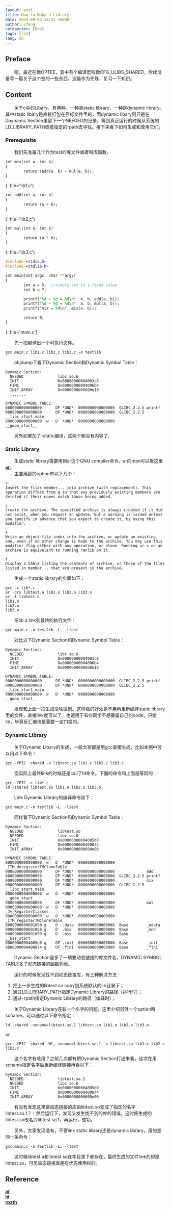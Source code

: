```yaml
---
layout: post
title: How to Make a Library
date: 2024-08-03 18:45 +0800
author: sfeng
categories: [Dev]
tags: [lib]
lang: zh
---
```

## Preface
&emsp;&emsp;嗯，最近在做OPTEE，其中有个编译宏叫做CFG_ULIBS_SHARED，后续准备写一篇关于这个宏的一些东西，这篇作为先导，复习一下知识。  

## Content
&emsp;&emsp;关于c中的Libary，有两种，一种是static library，一种是dynamic library。其中static libary是直接打包在目标文件里的，而dynamic libary则只是在Daynamic Section里留下一个NEEDED的记录，等到真正运行的时候从系统的LD_LIBRARY_PATH或者指定的rpath去寻找。接下来看下如何生成和使用它们。  

### Prerequisite
&emsp;&emsp;我们先准备几个作为test的库文件或者叫库函数。  

```sass
int mix(int a, int b)
{
        return (add(a, b) + mul(a, b));
}
```
{: file='lib1.c'}

```sass
int add(int a, int b)
{       
        return (a + b);
}
```
{: file='lib2.c'}

```sass
int mul(int a, int b)
{
        return (a * b);
}
```
{: file='lib3.c'}

```sass
#include <stdio.h>
#include <stdlib.h>

int main(int argc, char **argv)
{
        int a = 5;  //simply set to a fixed value
        int b = 7;

        printf("%d + %d = %d\n", a, b, add(a, b));
        printf("%d * %d = %d\n", a, b, mul(a, b));
        printf("mix = %d\n", mix(a, b));

        return 0;
}
```
{: file='main.c'}

&emsp;&emsp;先一把编译出一个可执行文件。  

```shell
gcc main.c lib1.c lib2.c lib3.c -o testlib
```

&emsp;&emsp;objdump下看下Dynamic Section和Dynamic Symbol Table：  

```
Dynamic Section:
  NEEDED               libc.so.6
  INIT                 0x00000000004003c8
  FINI                 0x00000000004006b4
  INIT_ARRAY           0x0000000000600e10
  .......
```

```
DYNAMIC SYMBOL TABLE:
0000000000000000      DF *UND*  0000000000000000  GLIBC_2.2.5 printf
0000000000000000      DF *UND*  0000000000000000  GLIBC_2.2.5 __libc_start_main
0000000000000000  w   D  *UND*  0000000000000000              __gmon_start__
```

&emsp;&emsp;另外如果加了-static编译，这两个都没有内容了。

### Static Library
&emsp;&emsp;生成static library需要用到ar这个GNU compiler命令。ar的man可以看这里[**ar**](https://linux.die.net/man/1/ar)。  
&emsp;&emsp;主要用到的option有以下几个：  

```
r
Insert the files member... into archive (with replacement). This operation differs from q in that any previously existing members are deleted if their names match those being added.

c
Create the archive. The specified archive is always created if it did not exist, when you request an update. But a warning is issued unless you specify in advance that you expect to create it, by using this modifier.

s
Write an object-file index into the archive, or update an existing one, even if no other change is made to the archive. You may use this modifier flag either with any operation, or alone. Running ar s on an archive is equivalent to running ranlib on it.

t
Display a table listing the contents of archive, or those of the files listed in member... that are present in the archive.
```

&emsp;&emsp;生成一个static library的步骤如下：  

```shell
gcc -c lib*.c
ar -crs libtest.a lib1.o lib2.o lib3.o
ar -t libtest.a
lib1.o
lib2.o
lib3.o
```

&emsp;&emsp;把lib.a link到最终的执行文件：  

```shell
gcc main.c -o testlib -L. -ltest
```
&emsp;&emsp;对比以下Dynamic Section和Dynamic Symbol Table：  

```
Dynamic Section:
  NEEDED               libc.so.6
  INIT                 0x00000000004003c8
  FINI                 0x00000000004006b4
  INIT_ARRAY           0x0000000000600e10
```

```
DYNAMIC SYMBOL TABLE:
0000000000000000      DF *UND*  0000000000000000  GLIBC_2.2.5 printf
0000000000000000      DF *UND*  0000000000000000  GLIBC_2.2.5 __libc_start_main
0000000000000000  w   D  *UND*  0000000000000000              __gmon_start__
```

&emsp;&emsp;发现和上面一把生成没啥区别。这样做的好处是不用再重新编译static library里的文件，直接link就可以了。也适用于有些同学不想暴露自己的code，只给lib，毕竟反汇编也是需要一定门槛的。

### Dynamic Library

&emsp;&emsp;关于Dynamic Libary的生成，一般大家都是用gcc直接生成，比如本例中可以用以下命令：  
```shell
gcc -fPIC -shared -o libtest.so lib1.c lib2.c lib3.c
```

&emsp;&emsp;但实际上最终link的时候还是call了ld命令。下面的命令和上面是等同的：   
```shell
gcc -fPIC -c lib*.c
ld -shared libtest.so lib1.o lib2.o lib3.o
```

&emsp;&emsp;Link Dynamic Library的编译命令如下：
```shell
gcc main.c -o testlib -L. -ltest
```

&emsp;&emsp;同样看下Dynamic Section和Dynamic Symbol Table：  

```
Dynamic Section:
  NEEDED               libtest.so
  NEEDED               libc.so.6
  INIT                 0x00000000004005d0
  FINI                 0x0000000000400874
  INIT_ARRAY           0x0000000000600e00
```

```
DYNAMIC SYMBOL TABLE:
0000000000000000  w   D  *UND*  0000000000000000              _ITM_deregisterTMCloneTable
0000000000000000      DF *UND*  0000000000000000              add
0000000000000000      DF *UND*  0000000000000000  GLIBC_2.2.5 printf
0000000000000000      DF *UND*  0000000000000000              mix
0000000000000000      DF *UND*  0000000000000000  GLIBC_2.2.5 __libc_start_main
0000000000000000  w   D  *UND*  0000000000000000              __gmon_start__
0000000000000000      DF *UND*  0000000000000000              mul
0000000000000000  w   D  *UND*  0000000000000000              _Jv_RegisterClasses
0000000000000000  w   D  *UND*  0000000000000000              _ITM_registerTMCloneTable
0000000000601050 g    D  .data  0000000000000000  Base        _edata
0000000000601058 g    D  .bss   0000000000000000  Base        _end
0000000000601050 g    D  .bss   0000000000000000  Base        __bss_start
00000000004005d0 g    DF .init  0000000000000000  Base        _init
0000000000400874 g    DF .fini  0000000000000000  Base        _fini
```

&emsp;&emsp;Dynamic Section里多了一项要动态链接的库文件名，DYNAMIC SYMBOL TABLE多了动态链接的函数列表。  

&emsp;&emsp;运行的时候发现找不到动态链接库，有三种解决方法：  
1. 把上一步生成的libtest.so copy到系统默认的lib目录下；  
2. 通过LD_LIBRARY_PATH指定Dynamic Library的路径（运行时）；  
3. 通过-rpath指定Dynamic Library的路径（编译时）；  

&emsp;&emsp;关于Dynamic Library还有一个名字的问题，这里介绍另外一个option叫soname，可以通过以下命令指定：  
```shell
ld -shared -soname=libtest.so.1 libtest.so lib1.o lib2.o lib3.o
```  
or
```shell
gcc -fPIC -shared -Wl,-soname=libtest.so.1 -o libtest.so lib1.c lib2.c lib3.c
```  

&emsp;&emsp;这个名字有啥用？之前几次都有把Dynamic Section打出来看，这次在用soname指定名字后重新编译链接再看以下：  
```
Dynamic Section:
  NEEDED               libtest.so.1
  NEEDED               libc.so.6
  INIT                 0x00000000004005d0
  FINI                 0x0000000000400874
  INIT_ARRAY           0x0000000000600e00
```

&emsp;&emsp;有没有发现这里要动态链接的库由libtest.so变成了指定的名字libtest.so.1？！然后运行下，发现又发生找不到的库的错误。这时把生成的libtest.so改名为libtest.so.1，再运行，成功。  

&emsp;&emsp;另外，大家发现没有，不管link static library还是dynamic library，用的是同一条命令：  
```shell
gcc main.c -o testlib -L. -ltest
```  

&emsp;&emsp;这时候libtest.a和libtest.so在本目录下都存在，最终生成的文件link的却是libtest.so，可见动态链接库是有优先使用权的。  

## Reference
[**ar**](https://linux.die.net/man/1/ar)  
[**ld**](https://linux.die.net/man/1/ld)  
[**rpath**](https://en.wikipedia.org/wiki/Rpath)  